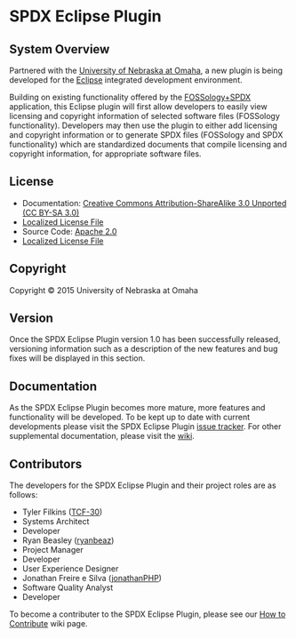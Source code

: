SPDX Eclipse Plugin
===================

System Overview
---------------

Partnered with the [University of Nebraska at Omaha](http://www.unomaha.edu/), a new plugin is being developed for the [Eclipse](https://eclipse.org/home/index.php) integrated development environment.

Building on existing functionality offered by the [FOSSology+SPDX](https://spdx.org/tools/community/fossologyspdx) application, this Eclipse plugin will first allow developers to easily view licensing and copyright information of selected software files (FOSSology functionality). Developers may then use the plugin to either add licensing and copyright information or to generate SPDX files (FOSSology and SPDX functionality) which are standardized documents that compile licensing and copyright information, for appropriate software files.  

License
-------
 - Documentation: [Creative Commons Attribution-ShareAlike 3.0 Unported (CC BY-SA 3.0)](https://creativecommons.org/licenses/by-sa/3.0/)
  -  [Localized License File](https://github.com/TCF-30/SPDX_Eclipse_Plugin/blob/master/DocumentationLicense)
 - Source Code: [Apache 2.0](http://www.apache.org/licenses/LICENSE-2.0)
  -  [Localized License File](https://github.com/TCF-30/SPDX_Eclipse_Plugin/blob/master/SourceLicense)

Copyright
---------

Copyright © 2015 University of Nebraska at Omaha

Version
-------

Once the SPDX Eclipse Plugin version 1.0 has been successfully released, versioning information such as a description of the new features and bug fixes will be displayed in this section.

Documentation
-------------

As the SPDX Eclipse Plugin becomes more mature, more features and functionality will be developed. To be kept up to date with current developments please visit the SPDX Eclipse Plugin [issue tracker](https://github.com/TCF-30/SPDX_Eclipse_Plugin/issues).  For other supplemental documentation, please visit the  [wiki](https://github.com/TCF-30/SPDX_Eclipse_Plugin/wiki).

Contributors
------------

The developers for the SPDX Eclipse Plugin and their project roles are as follows:

- Tyler Filkins ([TCF-30](https://github.com/TCF-30))
 - Systems Architect
 - Developer
- Ryan Beasley ([ryanbeaz](https://github.com/ryanbeaz)) 
 - Project Manager
 - Developer
 - User Experience Designer
- Jonathan Freire e Silva ([jonathanPHP](https://github.com/jonathanPHP))
 - Software Quality Analyst
 - Developer
 
To become a contributer to the SPDX Eclipse Plugin, please see our [How to Contribute](https://github.com/TCF-30/SPDX_Eclipse_Plugin/wiki/How-To-Contribute) wiki page.

